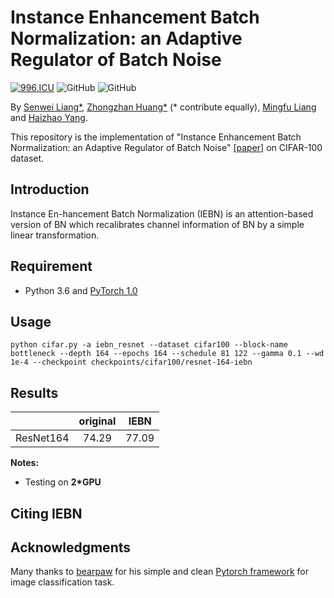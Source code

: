 # Instance Enhancement Batch Normalization: an Adaptive Regulator of Batch Noise
[![996.ICU](https://img.shields.io/badge/link-996.icu-red.svg)](https://996.icu) 
![GitHub](https://img.shields.io/github/license/gbup-group/DIANet.svg)
![GitHub](https://img.shields.io/badge/gbup-%E7%A8%B3%E4%BD%8F-blue.svg)

By [Senwei Liang*](https://leungsamwai.github.io), [Zhongzhan Huang*](https://github.com/dedekinds) (* contribute equally), [Mingfu Liang](https://github.com/wuyujack) and [Haizhao Yang](https://haizhaoyang.github.io/).

This repository is the implementation of "Instance Enhancement Batch Normalization: an Adaptive Regulator of Batch Noise" [[paper]](https://arxiv.org)  on CIFAR-100 dataset.

## Introduction
Instance En-hancement Batch Normalization (IEBN) is an attention-based version of BN which recalibrates channel information of BN by a simple linear transformation.

## Requirement
* Python 3.6 and [PyTorch 1.0](http://pytorch.org/)

## Usage
  ```
python cifar.py -a iebn_resnet --dataset cifar100 --block-name bottleneck --depth 164 --epochs 164 --schedule 81 122 --gamma 0.1 --wd 1e-4 --checkpoint checkpoints/cifar100/resnet-164-iebn
  ```

## Results
|                 | original |  IEBN  |
|:---------------:|:--------:|:------:|
|    ResNet164    |   74.29  |  77.09 |


**Notes:**
- Testing on **2*GPU**

## Citing IEBN

## Acknowledgments
Many thanks to [bearpaw](https://github.com/bearpaw) for his simple and clean [Pytorch framework](https://github.com/bearpaw/pytorch-classification) for image classification task.
